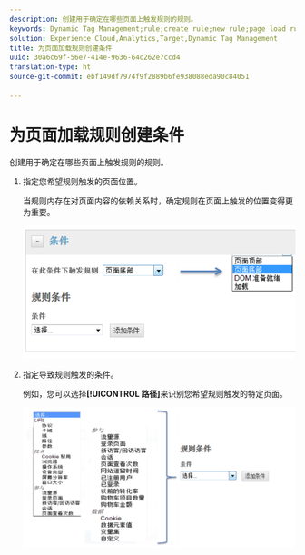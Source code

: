 ```yaml
---
description: 创建用于确定在哪些页面上触发规则的规则。
keywords: Dynamic Tag Management;rule;create rule;new rule;page load rule
solution: Experience Cloud,Analytics,Target,Dynamic Tag Management
title: 为页面加载规则创建条件
uuid: 30a6c69f-56e7-414e-9636-64c262e7ccd4
translation-type: ht
source-git-commit: ebf149df7974f9f2889b6fe938088eda90c84051

---
```



# 为页面加载规则创建条件

创建用于确定在哪些页面上触发规则的规则。

1. 指定您希望规则触发的页面位置。

   当规则内存在对页面内容的依赖关系时，确定规则在页面上触发的位置变得更为重要。

   ![](assets/conditions-page-load-rules1.png)

1. 指定导致规则触发的条件。

   例如，您可以选择&#x200B;**[!UICONTROL 路径]**&#x200B;来识别您希望规则触发的特定页面。

   ![](assets/conditions-page-load-rules2.png)

